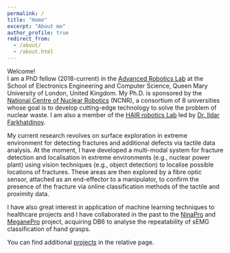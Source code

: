 ```yaml
---
permalink: /
title: "Home"
excerpt: "About me"
author_profile: true
redirect_from: 
  - /about/
  - /about.html
---
```

Welcome!<br/>
I am a PhD fellow (2018-current) in the [Advanced Robotics Lab](https://www.qmul.ac.uk/robotics/) 
at the School of Electronics Engineering and Computer Science, Queen Mary University of London, United Kingdom. 
My Ph.D. is sponsored by the [National Centre of Nuclear Robotics](https://www.ncnr.org.uk/) (NCNR), 
a consortium of 8 universities whose goal is to develop cutting-edge technology to solve the problem of nuclear waste. 
I am also a member of the [HAIR robotics Lab](https://hair-robotics.qmul.ac.uk/) led by [Dr. Ildar Farkhatdinov](https://farkhatdinov.wordpress.com/).<br/> 


My current research revolves on surface exploration in extreme environment for detecting fractures and additional defects via tactile data analysis.
At the moment, I have developed a multi-modal system for fracture detection and localisation in extreme environments (e.g., nuclear power plant) 
using vision techniques (e.g., object detection) to localise possible locations of fractures. 
These areas are then explored by a fibre optic sensor, attached as an end-effector to a manipulator, 
to confirm the presence of the fracture via online classification methods of the tactile and proximity data.

I have also great interest in application of machine learning techniques to healthcare projects and I have collaborated in the past
to the [NinaPro](http://ninapro.hevs.ch/) and [MeganePro](http://ninapro.hevs.ch/MeganePro) project, 
acquiring DB6 to analyse the repeatability of sEMG classification of hand grasps.

You can find additional [projects](projects) in the relative page.